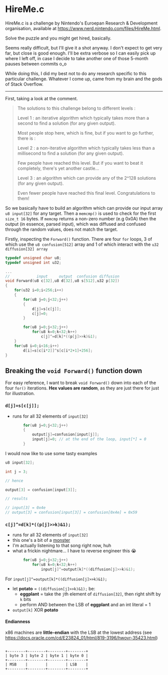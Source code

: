 <title>HireMe.c | death_by_code()</title>

# HireMe.c

HireMe.c is a challenge by Nintendo's Euroepan Research & Development organisation, available at https://www.nerd.nintendo.com/files/HireMe.html.

Solve the puzzle and you might get hired, basically.

Seems really difficult, but I'll give it a shot anyway. I don't expect to get very far, but close is good enough. I'll be extra verbose so I can easily pick up where I left off, in case I decide to take another one of those 5-month pauses between commits o_o

While doing this, I did my best not to do any research specific to this particular challenge. Whatever I come up, came from my brain and the gods of Stack Overflow.

***

First, taking a look at the comment.

> The solutions to this challenge belong to different levels :
>
> Level 1 : an iterative algorithm which typically takes more than a second to find a solution (for any given output). 
>
> Most people stop here, which is fine, but if you want to go further, there is :
>
> Level 2 : a non-iterative algorithm which typically takes less than a millisecond to find a solution (for any given output).
>
> Few people have reached this level. But if you want to beat it completely, there's yet another castle...
>
> Level 3 : an algorithm which can provide any of the 2^128 solutions (for any given output).
>
> Even fewer people have reached this final level. Congratulations to them!

So we basically have to build an algorithm which can provide our input array `u8 input[32]` for any target. Then a `memcmp()` is used to check for the first `size_t 16` bytes. If `memcmp` returns a non-zero number (e.g 0x0A) then the output (in essence, parsed input), which was diffused and confused through the random values, does not match the target.

Firstly, inspecting the `Forward()` function. There are four `for` loops, 3 of which use the `u8 confusion[512]` array and 1 of which interact with the `u32 diffusion[32] array` 

```c
typedef unsigned char u8;
typedef unsigned int u32;

...
//            input     output  confusion diffusion 
void Forward(u8 c[32],u8 d[32],u8 s[512],u32 p[32])
{
    for(u32 i=0;i<256;i++)
    {
        for(u8 j=0;j<32;j++)
        {
            d[j]=s[c[j]];
            c[j]=0;
        }

        for(u8 j=0;j<32;j++)
            for(u8 k=0;k<32;k++)
                c[j]^=d[k]*((p[j]>>k)&1);
    }
    for(u8 i=0;i<16;i++)
        d[i]=s[c[i*2]]^s[c[i*2+1]+256];
}

```

## Breaking the `void Forward()` function down

For easy reference, I want to break `void Forward()` down into each of the four `for()` iterations. **Hex values are random**, as they are just there for just for illustration.

### `d[j]=s[c[j]];`

- runs for all 32 elements of `input[32]`

```c
        for(u8 j=0;j<32;j++)
        {
            output[j]=confusion[input[j]];
            input[j]=0; // at the end of the loop, input[*] = 0
        }
```

I would now like to use some tasty examples

```c
u8 input[32];

int j = 3;

// hence

output[3] = confusion[input[3]]; 

// results

// input[3] = 0x4e
// output[3] = confusion[input[3]] = confusion[0x4e] = 0x59
```

### `c[j]^=d[k]*((p[j]>>k)&1);`

- runs for all 32 elements of `input[32]`
- this one's a bit of a [monster](https://open.spotify.com/track/06XQvnJb53SUYmlWIhUXUi?autoplay=true)
- I'm actually listening to that song right now, huh
- what a frickin nightmare... I have to reverse engineer this :sob:

```c
        for(u8 j=0;j<32;j++)
            for(u8 k=0;k<32;k++)
                input[j]^=output[k]*((diffusion[j]>>k)&1);
```

For `input[j]^=output[k]*((diffusion[j]>>k)&1);`

- let **potato** = `((diffusion[j]>>k)&1);` be:
	- **eggplant** = take the `j`th element of `diffusion[32]`, then right shift by `k` bits
	- perform AND between the LSB of **eggplant** and an int literal = 1
- `output[k]` XOR **potato**

#### Endianness

x86 machines are **little-endian** with the LSB at the lowest address (see https://docs.oracle.com/cd/E23824_01/html/819-3196/hwovr-35423.html)

```

+--------+--------+--------+--------+
| byte 3 | byte 2 | byte 1 | byte 0 |
+--------+--------+--------+--------+
| MSB    |        |        | LSB    |
+--------+--------+--------+--------+
```






